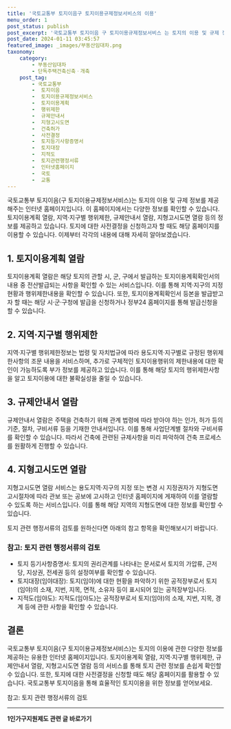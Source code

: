 ```yaml
---
title: '국토교통부 토지이음구 토지이용규제정보서비스의 이용'
menu_order: 1
post_status: publish
post_excerpt: '국토교통부 토지이음 구 토지이용규제정보서비스 는 토지의 이용 및 규제 정보를 제공해주는 인터넷 홈페이지입니다. 이 홈페이지에서는 다양한 정보를 확인할 수 있습니다. 토지이용계획 열람, 지역 지구별 행위제한, 규제안내서 열람, 지형고시도면 열람 등의 정보를 제공하고 있습니다. 토지에 대한 사전결정을 신청하고자 할 때도 해당 홈페이지를 이용할 수 있습니다. 이제부터 각각의 내용에 대해 자세히 알아보겠습니다.'
post_date: 2024-01-11 03:45:57
featured_image: _images/부동산임대차.png
taxonomy:
    category:
        - 부동산임대차
        - 단독주택건축신축ㆍ개축
    post_tag:
        - 국토교통부
        -  토지이음
        -  토지이용규제정보서비스
        -  토지이용계획
        -  행위제한
        -  규제안내서
        -  지형고시도면
        -  건축허가
        -  사전결정
        -  토지등기사항증명서
        -  토지대장
        -  지적도
        -  토지관련행정서류
        -  인터넷홈페이지
        -  국토
        -  교통
---
```



국토교통부 토지이음(구 토지이용규제정보서비스)는 토지의 이용 및 규제 정보를 제공해주는 인터넷 홈페이지입니다. 이 홈페이지에서는 다양한 정보를 확인할 수 있습니다. 토지이용계획 열람, 지역·지구별 행위제한, 규제안내서 열람, 지형고시도면 열람 등의 정보를 제공하고 있습니다. 토지에 대한 사전결정을 신청하고자 할 때도 해당 홈페이지를 이용할 수 있습니다. 이제부터 각각의 내용에 대해 자세히 알아보겠습니다.

## 1. 토지이용계획 열람

토지이용계획 열람은 해당 토지의 관할 시, 군, 구에서 발급하는 토지이용계획확인서의 내용 중 전산발급되는 사항을 확인할 수 있는 서비스입니다. 이를 통해 지역·지구의 지정현황과 행위제한내용을 확인할 수 있습니다. 또한, 토지이용계획확인서 등본을 발급받고자 할 때는 해당 시·군·구청에 발급을 신청하거나 정부24 홈페이지를 통해 발급신청을 할 수 있습니다.

## 2. 지역·지구별 행위제한

지역·지구별 행위제한정보는 법령 및 자치법규에 따라 용도지역·지구별로 규정된 행위제한사항의 조문 내용을 서비스하며, 추가로 구체적인 토지이용행위의 제한내용에 대한 확인이 가능하도록 부가 정보를 제공하고 있습니다. 이를 통해 해당 토지의 행위제한사항을 알고 토지이용에 대한 불확실성을 줄일 수 있습니다.

## 3. 규제안내서 열람

규제안내서 열람은 주택을 건축하기 위해 관계 법령에 따라 받아야 하는 인가, 허가 등의 기준, 절차, 구비서류 등을 기재한 안내서입니다. 이를 통해 사업단계별 절차와 구비서류를 확인할 수 있습니다. 따라서 건축에 관련된 규제사항을 미리 파악하여 건축 프로세스를 원활하게 진행할 수 있습니다.

## 4. 지형고시도면 열람

지형고시도면 열람 서비스는 용도지역·지구의 지정 또는 변경 시 지정권자가 지형도면 고시절차에 따라 관보 또는 공보에 고시하고 인터넷 홈페이지에 게재하여 이를 열람할 수 있도록 하는 서비스입니다. 이를 통해 해당 지역의 지형도면에 대한 정보를 확인할 수 있습니다.

토지 관련 행정서류의 검토를 원하신다면 아래의 참고 항목을 확인해보시기 바랍니다.

### 참고: 토지 관련 행정서류의 검토

- 토지 등기사항증명서: 토지의 권리관계를 나타내는 문서로서 토지의 가압류, 근저당, 지상권, 전세권 등의 설정여부를 확인할 수 있습니다.
- 토지대장(임야대장): 토지(임야)에 대한 현황을 파악하기 위한 공적장부로서 토지(임야)의 소재, 지번, 지목, 면적, 소유자 등이 표시되어 있는 공적장부입니다.
- 지적도(임야도): 지적도(임야도)는 공적장부로서 토지(임야)의 소재, 지번, 지목, 경계 등에 관한 사항을 확인할 수 있습니다.

## 결론

국토교통부 토지이음(구 토지이용규제정보서비스)는 토지의 이용에 관한 다양한 정보를 제공하는 유용한 인터넷 홈페이지입니다. 토지이용계획 열람, 지역·지구별 행위제한, 규제안내서 열람, 지형고시도면 열람 등의 서비스를 통해 토지 관련 정보를 손쉽게 확인할 수 있습니다. 또한, 토지에 대한 사전결정을 신청할 때도 해당 홈페이지를 활용할 수 있습니다. 국토교통부 토지이음을 통해 효율적인 토지이용을 위한 정보를 얻어보세요.

참고: 토지 관련 행정서류의 검토
<!-- wp:separator -->
<hr class="wp-block-separator has-alpha-channel-opacity"/>
<!-- /wp:separator -->

<!-- wp:group {"backgroundColor":"base","layout":{"type":"constrained"}} -->
<div class="wp-block-group has-base-background-color has-background"><!-- wp:paragraph {"align":"center","fontSize":"medium"} -->
<p class="has-text-align-center has-large-font-size"><strong>1인가구지원제도 관련 글 바로가기</strong></p>
<!-- /wp:paragraph -->


<!-- wp:latest-posts
{"categories":[{"id":14321,"count":19,"description":"","link":"https://uknowlaw.com/category/1%ec%9d%b8%ea%b0%80%ea%b5%ac%ec%a7%80%ec%9b%90%ec%a0%9c%eb%8f%84/","name":"1인가구지원제도","slug":"1인가구지원제도","taxonomy":"category","parent":0,"meta":[],"_links":{"self":[{"href":"https://uknowlaw.com/wp-json/wp/v2/categories/14321"}],"collection":[{"href":"https://uknowlaw.com/wp-json/wp/v2/categories"}],"about":[{"href":"https://uknowlaw.com/wp-json/wp/v2/taxonomies/category"}],"wp:post_type":[{"href":"https://uknowlaw.com/wp-json/wp/v2/posts?categories=14321"}],"curies":[{"name":"wp","href":"https://api.w.org/{rel}","templated":true}]}}],"postsToShow":100,"excerptLength":28,"postLayout":"grid","columns":2,"featuredImageAlign":"left","featuredImageSizeSlug":"large","fontSize":"small"} /--></div>
<!-- /wp:group -->